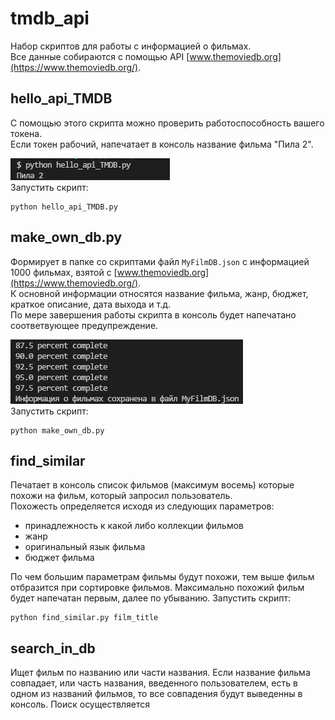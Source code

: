 # tmdb_api
Набор скриптов для работы с информацией о фильмах.  
Все данные собираются c помощью API [www.themoviedb.org](https://www.themoviedb.org/).



## hello_api_TMDB
С помощью этого скрипта можно проверить работоспособность вашего токена.  
Если токен рабочий, напечатает в консоль название фильма "Пила 2".

![test_token](https://raw.githubusercontent.com/itcosplay/images/main/test_tmdb_token.png)  
Запустить скрипт:
```
python hello_api_TMDB.py
```


## make_own_db.py
Формирует в папке со скриптами файл `MyFilmDB.json` с информацией 1000 фильмах, взятой с [www.themoviedb.org](https://www.themoviedb.org/).  
К основной информации относятся название фильма, жанр, бюджет, краткое описание, дата выхода и т.д.  
По мере завершения работы скрипта в консоль будет напечатано соответвующее предупреждение.

![make_own_db](https://raw.githubusercontent.com/itcosplay/images/main/make_own_db.png)  
Запустить скрипт:
```
python make_own_db.py
```



## find_similar
Печатает в консоль список фильмов (максимум восемь) которые похожи на фильм, который запросил пользователь.  
Похожесть определяется исходя из следующих параметров:
- принадлежность к какой либо коллекции фильмов
- жанр
- оригинальный язык фильма
- бюджет фильма

По чем большим параметрам фильмы будут похожи, тем выше фильм отбразится при сортировке фильмов.
Максимально похожий фильм будет напечатан первым, далее по убыванию.
Запустить скрипт:
```
python find_similar.py film_title
```

## search_in_db
Ищет фильм по названию или части названия.
Если название фильма совпадает, или часть названия, введенного пользователем, есть в одном из названий фильмов, то все совпадения будут выведенны в консоль.
Поиск осуществляется 


